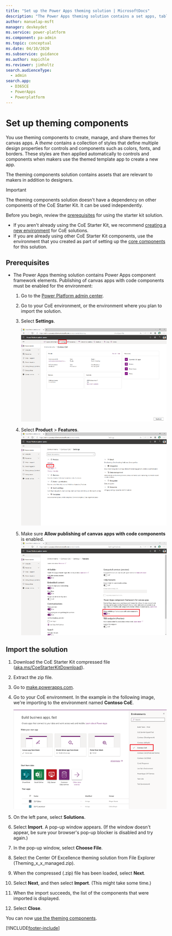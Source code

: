 ```yaml
---
title: "Set up the Power Apps theming solution | MicrosoftDocs"
description: "The Power Apps theming solution contains a set apps, tables, custom controls and a component library.  The Theme editor app allows designers to create and manage themes."
author: manuelap-msft
manager: devkeydet
ms.service: power-platform
ms.component: pa-admin
ms.topic: conceptual
ms.date: 04/10/2020
ms.subservice: guidance
ms.author: mapichle
ms.reviewer: jimholtz
search.audienceType: 
  - admin
search.app: 
  - D365CE
  - PowerApps
  - Powerplatform
---
```


# Set up theming components

You use theming components to create, manage, and share themes for canvas apps. A *theme* contains a collection of styles that define multiple design properties for controls and components such as colors, fonts, and borders. These styles are then applied automatically to controls and components when makers use the themed template app to create a new app.

The theming components solution contains assets that are relevant to makers in addition to designers.

>[!IMPORTANT]
>The theming components solution doesn't have a dependency on other components of the CoE Starter Kit. It can be used independently.

Before you begin, review the [prerequisites](setup.md#prerequisites) for using the starter kit solution.

- If you aren't already using the CoE Starter Kit, we recommend [creating a new environment](../../admin/create-environment.md) for CoE solutions.
- If you are already using other CoE Starter Kit components, use the environment that you created as part of setting up the [core components](setup-core-components.md) for this solution.

## Prerequisites

- The Power Apps theming solution contains Power Apps component framework elements. Publishing of canvas apps with code components must be enabled for the environment:

    1. Go to the [Power Platform admin center](https://aka.ms/ppac).
    1. Go to your CoE environment, or the environment where you plan to import the solution.
    1. Select **Settings**.

        ![Power Platform admin center - environments overview.](media/theming-1.png "Power Platform admin center - environments overview")

    1. Select **Product** > **Features**.
        ![Power Platform admin center - Environment Product Settings.](media/theming-2.png "Power Platform admin center - Environment Product Settings")
    1. Make sure **Allow publishing of canvas apps with code components** is enabled.
        ![Enable publishing of canvas apps with code components in the Power Platform admin center.](media/theming-3.png "Enable publishing of canvas apps with code components in the Power Platform admin center")

## Import the solution

1. Download the CoE Starter Kit compressed file ([aka.ms/CoeStarterKitDownload](https://aka.ms/CoeStarterKitDownload)).

1. Extract the zip file.

1. Go to [make.powerapps.com](<https://make.powerapps.com>).

1. Go to your CoE environment. In the example in the following image, we're importing to the environment named **Contoso CoE**.

     ![Power Apps maker portal environment selection.](media/coe6.png "Power Apps maker portal environment selection")

1. On the left pane, select **Solutions**.

1. Select **Import**. A pop-up window appears. (If the window doesn't appear, be sure your browser's pop-up blocker is disabled and try again.)

1. In the pop-up window, select **Choose File**.

1. Select the Center Of Excellence theming solution from File Explorer (Theming_x_x_managed.zip).

1. When the compressed (.zip) file has been loaded, select **Next**.

1. Select **Next**, and then select **Import**. (This might take some time.)

1. When the import succeeds, the list of the components that were imported is displayed.

1. Select **Close**.

You can now [use the theming components](theming-components.md).


[!INCLUDE[footer-include](../../includes/footer-banner.md)]
